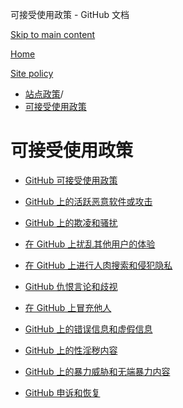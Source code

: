 可接受使用政策 - GitHub 文档

[Skip to main content](#main-content)

[Home](/zh)

[Site policy](/zh/site-policy)

* [站点政策](/zh/site-policy)/
* [可接受使用政策](/zh/site-policy/acceptable-use-policies)

可接受使用政策
==========

* [GitHub 可接受使用政策](/zh/site-policy/acceptable-use-policies/github-acceptable-use-policies)

* [GitHub 上的活跃恶意软件或攻击](/zh/site-policy/acceptable-use-policies/github-active-malware-or-exploits)

* [GitHub 上的欺凌和骚扰](/zh/site-policy/acceptable-use-policies/github-bullying-and-harassment)

* [在 GitHub 上扰乱其他用户的体验](/zh/site-policy/acceptable-use-policies/github-disrupting-the-experience-of-other-users)

* [在 GitHub 上进行人肉搜索和侵犯隐私](/zh/site-policy/acceptable-use-policies/github-doxxing-and-invasion-of-privacy)

* [GitHub 仇恨言论和歧视](/zh/site-policy/acceptable-use-policies/github-hate-speech-and-discrimination)

* [在 GitHub 上冒充他人](/zh/site-policy/acceptable-use-policies/github-impersonation)

* [GitHub 上的错误信息和虚假信息](/zh/site-policy/acceptable-use-policies/github-misinformation-and-disinformation)

* [GitHub 上的性淫秽内容](/zh/site-policy/acceptable-use-policies/github-sexually-obscene-content)

* [GitHub 上的暴力威胁和无端暴力内容](/zh/site-policy/acceptable-use-policies/github-threats-of-violence-and-gratuitously-violent-content)

* [GitHub 申诉和恢复](/zh/site-policy/acceptable-use-policies/github-appeal-and-reinstatement)
